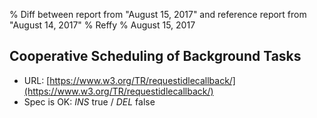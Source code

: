 % Diff between report from "August 15, 2017" and reference report from "August 14, 2017"
% Reffy
% August 15, 2017

## Cooperative Scheduling of Background Tasks

- URL: [https://www.w3.org/TR/requestidlecallback/](https://www.w3.org/TR/requestidlecallback/)
- Spec is OK: *INS* true / *DEL* false


